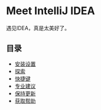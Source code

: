 # Meet IntelliJ IDEA
遇见IDEA，真是太美好了。

## 目录
- [安装设置](https://github.com/mrzhqiang/idea-helper/tree/master/1.Meet%20IntelliJ%20IDEA/1.Install%20and%20set%20up%20IntelliJ%20IDEA)
- [探索]()
- [快捷键]()
- [专业建议]()
- [保持更新]()
- [获取帮助]()
